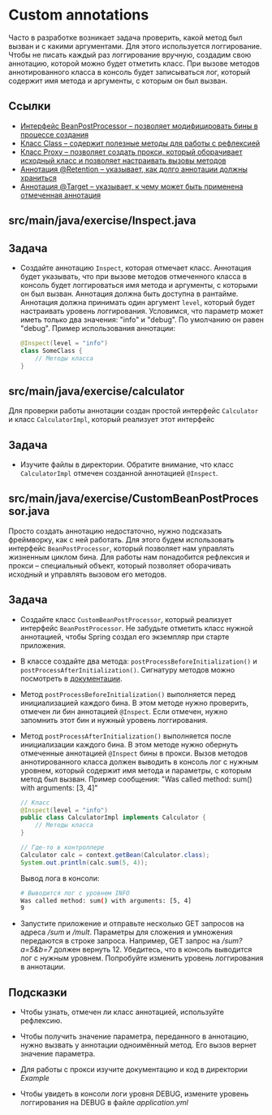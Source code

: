 # Custom annotations

Часто в разработке возникает задача проверить, какой метод был вызван и с какими аргументами. Для этого используется логгирование. Чтобы не писать каждый раз логгирование вручную, создадим свою аннотацию, которой можно будет отметить класс. При вызове методов аннотированного класса в консоль будет записываться лог, который содержит имя метода и аргументы, с которым он был вызван.

## Ссылки

* [Интерфейс BeanPostProcessor – позволяет модифицировать бины в процессе создания](https://docs.spring.io/spring-framework/docs/current/javadoc-api/org/springframework/beans/factory/config/BeanPostProcessor.html)
* [Класс Class – содержит полезные методы для работы с рефлексией](https://docs.oracle.com/en/java/javase/16/docs/api/java.base/java/lang/Class.html)
* [Класс Proxy – позволяет создать прокси, который оборачивает исходный класс и позволяет настраивать вызовы методов](https://docs.oracle.com/en/java/javase/16/docs/api/java.base/java/lang/reflect/Proxy.html)
* [Аннотация @Retention – указывает, как долго аннотации должны храниться](https://docs.oracle.com/en/java/javase/16/docs/api/java.base/java/lang/annotation/Retention.html)
* [Аннотация @Target – указывает, к чему может быть применена отмеченная аннотация](https://docs.oracle.com/en/java/javase/16/docs/api/java.base/java/lang/annotation/Target.html)

## src/main/java/exercise/Inspect.java

## Задача

* Создайте аннотацию `Inspect`, которая отмечает класс. Аннотация будет указывать, что при вызове методов отмеченного класса в консоль будет логгироваться имя метода и аргументы, с которыми он был вызван. Аннотация должна быть доступна в рантайме. Аннотация должна принимать один аргумент `level`, который будет настраивать уровень логгирования. Условимся, что параметр может иметь только два значения: "info" и "debug". По умолчанию он равен "debug". Пример использования аннотации:

  ```java
  @Inspect(level = "info")
  class SomeClass {
      // Методы класса
  }
  ```

## src/main/java/exercise/calculator

Для проверки работы аннотации создан простой интерфейс `Calculator` и класс `CalculatorImpl`, который реализует этот интерфейс

## Задача

* Изучите файлы в директории. Обратите внимание, что класс `CalculatorImpl` отмечен созданной аннотацией `@Inspect`.

## src/main/java/exercise/CustomBeanPostProcessor.java

Просто создать аннотацию недостаточно, нужно подсказать фреймворку, как с ней работать. Для этого будем использовать интерфейс `BeanPostProcessor`, который позволяет нам управлять жизненным циклом бина. Для работы нам понадобится рефлексия и прокси – специальный объект, который позволяет оборачивать исходный и управлять вызовом его методов.

## Задача

* Создайте класс `CustomBeanPostProcessor`, который реализует интерфейс `BeanPostProcessor`. Не забудьте отметить класс нужной аннотацией, чтобы Spring создал его экземпляр при старте приложения.

* В классе создайте два метода: `postProcessBeforeInitialization()` и `postProcessAfterInitialization()`. Сигнатуру методов можно посмотреть в [документации](https://docs.spring.io/spring-framework/docs/current/javadoc-api/org/springframework/beans/factory/config/BeanPostProcessor.html).

* Метод `postProcessBeforeInitialization()` выполняется перед инициализацией каждого бина. В этом методе нужно проверить, отмечен ли бин аннотацией `@Inspect`. Если отмечен, нужно запомнить этот бин и нужный уровень логгирования.

* Метод `postProcessAfterInitialization()` выполняется после инициализации каждого бина. В этом методе нужно обернуть отмеченные аннотацией `@Inspect` бины в прокси. Вызов методов аннотированного класса должен выводить в консоль лог с нужным уровнем, который содержит имя метода и параметры, с которым метод был вызван. Пример сообщения: "Was called method: sum() with arguments: [3, 4]"

  ```java
  // Класс
  @Inspect(level = "info")
  public class CalculatorImpl implements Calculator {
      // Методы класса
  }

  // Где-то в контроллере
  Calculator calc = context.getBean(Calculator.class);
  System.out.println(calc.sum(5, 4));
  ```

  Вывод лога в консоли:

  ```bash
  # Выводится лог с уровнем INFO
  Was called method: sum() with arguments: [5, 4]
  9
  ```

* Запустите приложение и отправьте несколько GET запросов на адреса */sum* и */mult*. Параметры для сложения и умножения передаются в строке запроса. Например, GET запрос на */sum?a=5&b=7* должен вернуть 12. Убедитесь, что в консоль выводится лог с нужным уровнем. Попробуйте изменить уровень логгирования в аннотации.

## Подсказки

* Чтобы узнать, отмечен ли класс аннотацией, используйте рефлексию.

* Чтобы получить значение параметра, переданного в аннотацию, нужно вызвать у аннотации одноимённый метод. Его вызов вернет значение параметра.

* Для работы с прокси изучите документацию и код в директории *Example*

* Чтобы увидеть в консоли логи уровня DEBUG, измените уровень логгирования на DEBUG в файле *application.yml*
